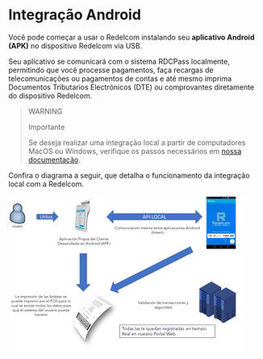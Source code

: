# Integração Android

Você pode começar a usar o Redelcom instalando seu **aplicativo Android (APK)** no dispositivo Redelcom via USB.

Seu aplicativo se comunicará com o sistema RDCPass localmente, permitindo que você processe pagamentos, faça recargas de telecomunicações ou pagamentos de contas e até mesmo imprima Documentos Tributarios Electrónicos (DTE) ou comprovantes diretamente do dispositivo Redelcom.

> WARNING
>
> Importante
>
> Se deseja realizar uma integração local a partir de computadores MacOS ou Windows, verifique os passos necessários em [nossa documentação](/developers/pt/docs/redelcom/how-tos/install-app-android-macos-windows).

Confira o diagrama a seguir, que detalha o funcionamento da integração local com a Redelcom.

</center>

![Diagrama explicando a integração local](/images/Redelcom/Integrate-via-Android.png)

</center>